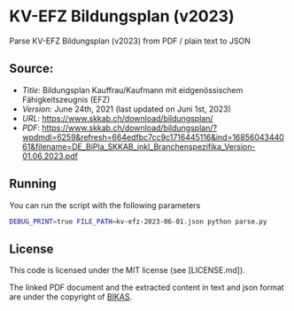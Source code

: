 # KV-EFZ Bildungsplan (v2023)

Parse KV-EFZ Bildungsplan (v2023) from PDF / plain text to JSON

## Source:

- _Title_: Bildungsplan Kauffrau/Kaufmann mit eidgenössischem Fähigkeitszeugnis (EFZ)
- _Version_: June 24th, 2021 (last updated on Juni 1st, 2023)
- _URL_: https://www.skkab.ch/download/bildungsplan/
- _PDF_: https://www.skkab.ch/download/bildungsplan/?wpdmdl=6259&refresh=664edfbc7cc9c1716445116&ind=1685604344061&filename=DE_BiPla_SKKAB_inkl_Branchenspezifika_Version-01.06.2023.pdf

## Running

You can run the script with the following parameters

```bash
DEBUG_PRINT=true FILE_PATH=kv-efz-2023-06-01.json python parse.py
```

## License

This code is licensed under the MIT license (see [LICENSE.md]).

The linked PDF document and the extracted content in text and json format are under the copyright of [BIKAS](https://www.skkab.ch).
